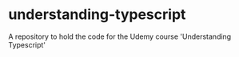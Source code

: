 # understanding-typescript
A repository to hold the code for the Udemy course 'Understanding Typescript'
